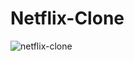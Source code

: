 # Netflix-Clone

![netflix-clone](https://github.com/Darshan1233/Netflix-Clone/assets/107185415/06b7d2a4-e8af-4645-8012-3eeabad31236)
